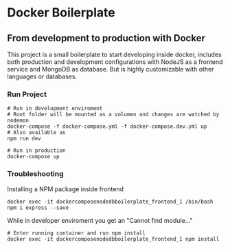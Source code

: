 # Docker Boilerplate
## From development to production with Docker

This project is a small boilerplate to start developing inside docker,
includes both production and development configurations with NodeJS as a frontend service and MongoDB as database. But is highly customizable with other languages or databases.

### Run Project
```
# Run in development enviroment
# Root folder will be mounted as a volumen and changes are watched by nodemon
docker-compose -f docker-compose.yml -f docker-compose.dev.yml up
# Also available as
npm run dev

# Run in production
docker-compose up
```

### Troubleshooting

Installing a NPM package inside frontend
```
docker exec -it dockercomposenodedbboilerplate_frontend_1 /bin/bash
npm i express --save
```

While in developer enviroment you get an "Cannot find module..."
```
# Enter running container and run npm install
docker exec -it dockercomposenodedbboilerplate_frontend_1 npm install
```